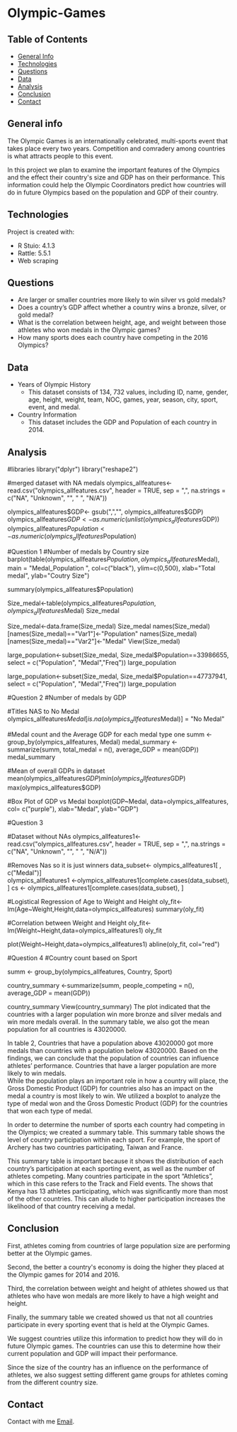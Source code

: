 # Olympic-Games

## Table of Contents
* [General Info](#general-information)
* [Technologies](#technologies)
* [Questions](#questions)
* [Data](#data)
* [Analysis](#analysis)
* [Conclusion](#conclusion)
* [Contact](#contact)

## General info
The Olympic Games is an internationally celebrated, multi-sports event that takes place every two years. Competition and comradery among countries is what attracts people to this event. 

In this project we plan to examine the important features of the Olympics and the effect their country's size and GDP has on their performance. This information could help the Olympic Coordinators predict how countries will do in future Olympics based on the population and GDP of their country.
	
## Technologies
Project is created with:
* R Stuio: 4.1.3
* Rattle: 5.5.1
* Web scraping 

## Questions
* Are larger or smaller countries more likely to win silver vs gold medals?
* Does a country’s GDP affect whether a country wins a bronze, silver, or gold medal?
* What is the correlation between height, age, and weight between those athletes who won medals in the Olympic games?
* How many sports does each country have competing in the 2016 Olympics?

## Data 
* Years of Olympic History 
	* This dataset consists of 134, 732 values, including ID, name, gender, age, height, weight, team, NOC, games, year, season, city, sport, event, and medal. 
* Country Information 
	* This dataset includes the GDP and Population of each country in 2014. 

## Analysis 

#libraries 
library("dplyr")
library("reshape2")

#merged dataset with NA medals
olympics_allfeatures<- read.csv("olympics_allfeatures.csv",
                    header = TRUE,
                    sep = ",",
                    na.strings = c("NA", "Unknown", "", " ", "N/A"))

olympics_allfeatures$GDP<- gsub(",","", olympics_allfeatures$GDP)
olympics_allfeatures$GDP<- as.numeric(unlist(olympics_allfeatures$GDP))
olympics_allfeatures$Population<- as.numeric(olympics_allfeatures$Population)

#Question 1
#Number of medals by Country size
barplot(table(olympics_allfeatures$Population, olympics_allfeatures$Medal),
        main = "Medal_Population ",
        col=c("black"),
        ylim=c(0,500),
        xlab="Total medal", ylab="Coutry Size")

summary(olympics_allfeatures$Population)

Size_medal<-table(olympics_allfeatures$Population, olympics_allfeatures$Medal)
Size_medal

Size_medal<-data.frame(Size_medal)
Size_medal
names(Size_medal)[names(Size_medal)=="Var1"]<-"Population"
names(Size_medal)[names(Size_medal)=="Var2"]<-"Medal"
View(Size_medal)


large_population<-subset(Size_medal, Size_medal$Population==33986655, select = c("Population", "Medal","Freq"))
large_population

large_population<-subset(Size_medal, Size_medal$Population==47737941, select = c("Population", "Medal","Freq"))
large_population

#Question 2
#Number of medals by GDP

#Titles NAS to No Medal
olympics_allfeatures$Medal[is.na(olympics_allfeatures$Medal)] = "No Medal"

#Medal count and the Average GDP for each medal type one 
summ <- group_by(olympics_allfeatures, Medal) 
medal_summary <- summarize(summ,
                           total_medal = n(),
                           average_GDP = mean(GDP)) 
medal_summary

#Mean of overall GDPs in dataset
mean(olympics_allfeatures$GDP)
min(olympics_allfeatures$GDP)
max(olympics_allfeatures$GDP)

#Box Plot of GDP vs Medal 
boxplot(GDP~Medal, 
        data=olympics_allfeatures,
        col= c("purple"),
        xlab="Medal", 
        ylab="GDP")

#Question 3

#Dataset without NAs
olympics_allfeatures1<- read.csv("olympics_allfeatures.csv",
                                header = TRUE,
                                sep = ",",
                                na.strings = c("NA", "Unknown", "", " ", "N/A"))

#Removes Nas so it is just winners
data_subset<- olympics_allfeatures1[ , c("Medal")]  
olympics_allfeatures1 <-olympics_allfeatures1[complete.cases(data_subset), ]
cs <- olympics_allfeatures1[complete.cases(data_subset), ]

#Logistical Regression of Age to Weight and Height
oly_fit<-lm(Age~Weight,Height,data=olympics_allfeatures)
summary(oly_fit)

#Correlation between Weight and Height
oly_fit<-lm(Weight~Height,data=olympics_allfeatures1)
oly_fit

plot(Weight~Height,data=olympics_allfeatures1)
abline(oly_fit, col="red")

#Question 4
#Country count based on Sport

summ <- group_by(olympics_allfeatures, Country, Sport)

country_summary <-summarize(summ,
                            people_competing = n(),
                            average_GDP = mean(GDP))

country_summary
View(country_summary)
The plot indicated that the countries with a larger population win more bronze and silver medals and win more medals overall. In the summary table, we also got the mean population for all countries is 43020000. 

In table 2, Countries that have a population above 43020000 got more medals than countries with a population below 43020000. Based on the findings, we can conclude that the population of countries can influence athletes’ performance. Countries that have a larger population are more likely to win medals.	
While the population plays an important role in how a country will place, the Gross Domestic Product (GDP) for countries also has an impact on the medal a country is most likely to win. We utilized a boxplot to analyze the type of medal won and the Gross Domestic Product (GDP) for the countries that won each type of medal.

In order to determine the number of sports each country had competing in the Olympics; we created a summary table. This summary table shows the level of country participation within each sport. For example, the sport of Archery has two countries participating, Taiwan and France. 

This summary table is important because it shows the distribution of each country’s participation at each sporting event, as well as the number of athletes competing. Many countries participate in the sport “Athletics”, which in this case refers to the Track and Field events. The shows that Kenya has 13 athletes participating, which was significantly more than most of the other countries. This can allude to higher participation increases the likelihood of that country receiving a medal.

  
## Conclusion  
First, athletes coming from countries of large population size are performing better at the Olympic games.

Second, the better a country's economy is doing the higher they placed at the Olympic games for 2014 and 2016. 

Third, the correlation between weight and height of athletes showed us that athletes who have won medals are more likely to have a high weight and height. 

Finally, the summary table we created showed us that not all countries participate in every sporting event that is held at the Olympic Games. 

We suggest countries utilize this information to predict how they will do in future Olympic games. The countries can use this to determine how their current population and GDP will impact their performance. 

Since the size of the country has an influence on the performance of athletes, we also suggest setting different game groups for athletes coming from the different country size.

## Contact 
Contact with me [Email](http://zhiyuan-zhao@uiowa.edu).
